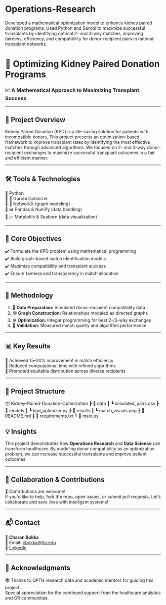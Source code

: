 # Operations-Research
Developed a mathematical optimization model to enhance kidney paired donation programs. Used Python and Gurobi to maximize successful transplants by identifying optimal 2- and 3-way matches, improving fairness, efficiency, and compatibility for donor-recipient pairs in national transplant networks.

# 🧠 Optimizing Kidney Paired Donation Programs  
### 📈 A Mathematical Approach to Maximizing Transplant Success

---

## 🚀 Project Overview

Kidney Paired Donation (KPD) is a life-saving solution for patients with incompatible donors. This project presents an optimization-based framework to improve transplant rates by identifying the most effective matches through advanced algorithms. We focused on 2- and 3-way donor-recipient exchanges to maximize successful transplant outcomes in a fair and efficient manner.

---

## 🛠️ Tools & Technologies

🔹 Python  
🔹 🧮 Gurobi Optimizer  
🔹 🔗 NetworkX (graph modeling)  
🔹 📊 Pandas & NumPy (data handling)  
🔹 📈 Matplotlib & Seaborn (data visualization)

---

## 🎯 Core Objectives

✔️ Formulate the KPD problem using mathematical programming  
✔️ Build graph-based match identification models  
✔️ Maximize compatibility and transplant success  
✔️ Ensure fairness and transparency in match allocation

---

## 🔄 Methodology

1. 📂 **Data Preparation:** Simulated donor-recipient compatibility data  
2. 🕸️ **Graph Construction:** Relationships modeled as directed graphs  
3. ⚙️ **Optimization:** Integer programming for best 2-/3-way exchanges  
4. 🧪 **Validation:** Measured match quality and algorithm performance

---

## 📊 Key Results

📌 Achieved 15–20% improvement in match efficiency  
📌 Reduced computational time with refined algorithms  
📌 Promoted equitable distribution across diverse recipients

---

## 📁 Project Structure

📦 Kidney-Paired-Donation-Optimization
┣ 📂 data
┃ ┗ simulated_pairs.csv
┣ 📂 models
┃ ┗ kpd_optimizer.py
┣ 📂 results
┃ ┗ match_visuals.png
┣ 📄 README.md
┣ 📄 requirements.txt
┗ 📄 main.py

## 💡 Insights

This project demonstrates how **Operations Research** and **Data Science** can transform healthcare. By modeling donor compatibility as an optimization problem, we can increase successful transplants and improve patient outcomes.

---

## 🤝 Collaboration & Contributions

🌟 Contributions are welcome!  
If you'd like to help, fork the repo, open issues, or submit pull requests. Let’s collaborate and save lives with intelligent systems!

---

## 📬 Contact

👤 **Charan Bokka**  
📧 Email: cbokka@ttu.edu  
🔗 [LinkedIn](https://linkedin.com/in/charan28)

---

## 🙏 Acknowledgments

📚 Thanks to OPTN research data and academic mentors for guiding this project.  
Special appreciation for the continued support from the healthcare analytics and OR communities.







